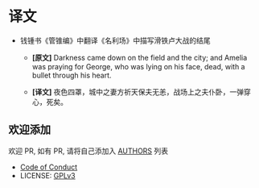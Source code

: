 # 译文

- 钱锺书《管锥编》中翻译《名利场》中描写滑铁卢大战的结尾

  - **[原文]**
    Darkness came down on the field and the city;
    and Amelia was praying for George,
    who was lying on his face, dead, with a bullet through his heart.

  - **[译文]** 夜色四罩，城中之妻方祈天保夫无恙，战场上之夫仆卧，一弹穿心，死矣。

## 欢迎添加

欢迎 PR, 如有 PR, 请将自己添加入 [AUTHORS](AUTHORS) 列表

- [Code of Conduct](CODE-OF-CONDUCT.md)
- LICENSE: [GPLv3](LICENSE)
